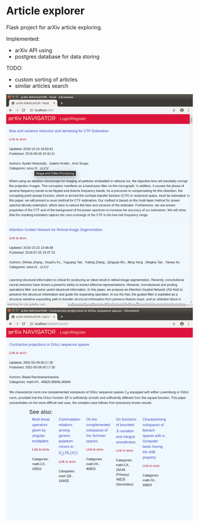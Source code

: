 # Article explorer

Flask project for arXiv article exploring.

Implemented:
- arXiv API using
- postgres database for data storing

TODO:
- custom sorting of articles
- similar articles search

![PIC1](screenshots/pic1.png)
![PIC2](screenshots/pic2.png)